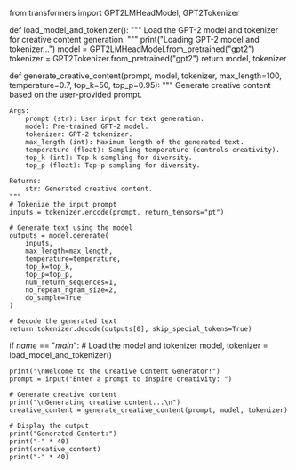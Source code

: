 from transformers import GPT2LMHeadModel, GPT2Tokenizer

def load_model_and_tokenizer():
    """
    Load the GPT-2 model and tokenizer for creative content generation.
    """
    print("Loading GPT-2 model and tokenizer...")
    model = GPT2LMHeadModel.from_pretrained("gpt2")
    tokenizer = GPT2Tokenizer.from_pretrained("gpt2")
    return model, tokenizer

def generate_creative_content(prompt, model, tokenizer, max_length=100, temperature=0.7, top_k=50, top_p=0.95):
    """
    Generate creative content based on the user-provided prompt.

    Args:
        prompt (str): User input for text generation.
        model: Pre-trained GPT-2 model.
        tokenizer: GPT-2 tokenizer.
        max_length (int): Maximum length of the generated text.
        temperature (float): Sampling temperature (controls creativity).
        top_k (int): Top-k sampling for diversity.
        top_p (float): Top-p sampling for diversity.

    Returns:
        str: Generated creative content.
    """
    # Tokenize the input prompt
    inputs = tokenizer.encode(prompt, return_tensors="pt")

    # Generate text using the model
    outputs = model.generate(
        inputs,
        max_length=max_length,
        temperature=temperature,
        top_k=top_k,
        top_p=top_p,
        num_return_sequences=1,
        no_repeat_ngram_size=2,
        do_sample=True
    )

    # Decode the generated text
    return tokenizer.decode(outputs[0], skip_special_tokens=True)

if _name_ == "_main_":
    # Load the model and tokenizer
    model, tokenizer = load_model_and_tokenizer()

    print("\nWelcome to the Creative Content Generator!")
    prompt = input("Enter a prompt to inspire creativity: ")

    # Generate creative content
    print("\nGenerating creative content...\n")
    creative_content = generate_creative_content(prompt, model, tokenizer)

    # Display the output
    print("Generated Content:")
    print("-" * 40)
    print(creative_content)
    print("-" * 40)
